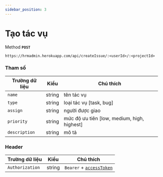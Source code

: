```yaml
---
sidebar_position: 3
---
```


# Tạo tác vụ

Method **`POST`**

```shell
https://hrmadmin.herokuapp.com/api/createIssue/:<userId>/:<projectId>
```

### Tham số

| Trường dữ liệu | Kiểu   | Chú thích                        |
| -------------- | ------ | -------------------------------- |
| `name`         | string | tên tác vụ                    |
| `type`         | string | loại tác vụ [task, bug]                        |
| `assign`      | string | người được giao    |
| `priority`   |string | mức độ ưu tiên [low, medium, high, highest]|
| `description`|string| mô tả |

### Header

| Trường dữ liệu  | Kiểu   | Chú thích                                   |
| --------------- | ------ | ------------------------------------------- |
| `Authorization` | string | `Bearer` + [`accessToken`](../access-token.md) |
